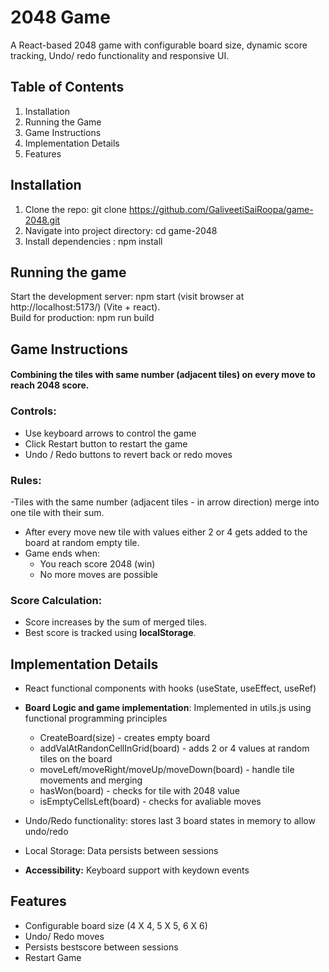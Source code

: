 # 2048 Game

A React-based 2048 game with configurable board size, dynamic score tracking, Undo/ redo functionality and responsive UI.

## Table of Contents
1. Installation
2. Running the Game
3. Game Instructions
4. Implementation Details
5. Features

## Installation
1. Clone the repo: git clone https://github.com/GaliveetiSaiRoopa/game-2048.git
2. Navigate into project directory: cd game-2048
3. Install dependencies : npm install

## Running the game
Start the development server: npm start (visit browser at http://localhost:5173/) (Vite + react).  
Build for production: npm run build

## Game Instructions
#### Combining the tiles with same number (adjacent tiles) on every move to reach 2048 score.

### Controls:
- Use keyboard arrows to control the game
- Click Restart button to restart the game 
- Undo / Redo buttons to revert back or redo moves

### Rules:
-Tiles with the same number (adjacent tiles - in arrow direction) merge into one tile with their sum.
- After every move new tile with values either 2 or 4 gets added to the board at random empty tile.
- Game ends when:
  - You reach score 2048 (win)
  - No more moves are possible
 
### Score Calculation:
- Score increases by the sum of merged tiles.
- Best score is tracked using **localStorage**.

## Implementation Details
  - React functional components with hooks (useState, useEffect, useRef)
  - **Board Logic and game implementation**: Implemented in utils.js using functional programming principles
    - CreateBoard(size) - creates empty board
    - addValAtRandonCellInGrid(board) - adds 2 or 4 values at random tiles on the board
    - moveLeft/moveRight/moveUp/moveDown(board) - handle tile movements and merging
    - hasWon(board) - checks for tile with 2048 value
    - isEmptyCellsLeft(board) - checks for avaliable moves

 - Undo/Redo functionality: stores last 3 board states in memory to allow undo/redo
 - Local Storage: Data persists between sessions
 - **Accessibility:** Keyboard support with keydown events

## Features
- Configurable board size (4 X 4, 5 X 5, 6 X 6)
- Undo/ Redo moves
- Persists bestscore between sessions
- Restart Game
   




